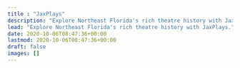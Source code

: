 ```yaml
---
title : "JaxPlays"
description: "Explore Northeast Florida's rich theatre history with JaxPlays."
lead: "Explore Northeast Florida's rich theatre history with JaxPlays."
date: 2020-10-06T08:47:36+00:00
lastmod: 2020-10-06T08:47:36+00:00
draft: false
images: []
---
```

